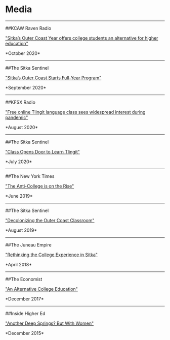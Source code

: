 # Media

***

##KCAW Raven Radio
<p><a href="https://www.kcaw.org/2020/10/13/sitkas-outer-coast-year-offers-college-students-an-alternative-for-higher-education/" target="blank">"Sitka’s Outer Coast Year offers college students an alternative for higher education" </a></p>
*October 2020*

***

##The Sitka Sentinel 
<p><a href="https://sitkasentinel.com/7/2012-05-10-22-08-10/local-news/17180-sitka-s-outer-coast-starts-full-year-program?tmpl=component&print=1&page=" target="blank">"Sitka’s Outer Coast Starts Full-Year Program" </a></p>
*September 2020*

***

##KFSX Radio
<p><a href="https://www.kfsk.org/2020/08/10/free-online-tlingit-language-class-sees-widespread-interest-during-pandemic/" target="blank">"Free online Tlingit language class sees widespread interest during pandemic" </a></p>
*August 2020*

***

##The Sitka Sentinel
<p><a href="http://sitkasentinel.com/7/2012-05-10-22-08-10/local-news/16901-class-opens-door-to-learning-tlingit?tmpl=component&print=1&page=" target="blank">"Class Opens Door to Learn Tlingit" </a></p>
*July 2020*

***

##The New York Times
<p><a href="https://www.nytimes.com/2019/06/08/opinion/sunday/college-anti-college-mainstream-universities.html" target="blank">"The Anti-College is on the Rise"</a></p>
*June 2019*

***

##The Sitka Sentinel
<p><a href="http://sitkasentinel.com/7/2012-05-10-22-08-10/local-news/15096-decolonizing-the-outer-coast-classroom?tmpl=component&print=1&page=" target="blank">"Decolonizing the Outer Coast Classroom"</a></p>
*August 2019*

***

##The Juneau Empire  
<p><a href="https://www.juneauempire.com/life/rethinking-the-college-experience-in-sitka/" target="blank">"Rethinking the College Experience in Sitka"</a></p>
*April 2018*

***

##The Economist  
<p><a href="https://www.economist.com/christmas-specials/2017/12/19/an-alternative-college-education" target="blank">"An Alternative College Education"</a></p>
*December 2017*

***

##Inside Higher Ed  
<p><a href="https://www.insidehighered.com/news/2015/12/11/outer-coast-college-seeks-replicate-deep-springs-success" target="blank">"Another Deep Springs? But With Women"</a></p>
*December 2015*


